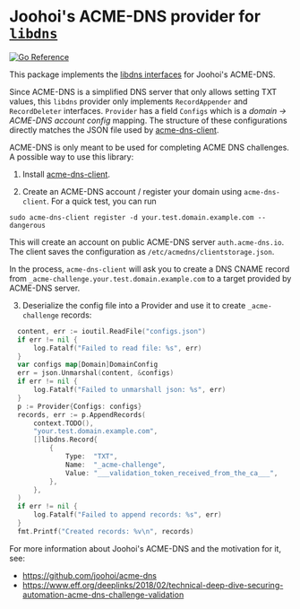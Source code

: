Joohoi's ACME-DNS provider for [`libdns`](https://github.com/libdns/libdns)
=======================

[![Go Reference](https://pkg.go.dev/badge/test.svg)](https://pkg.go.dev/github.com/libdns/acmedns)

This package implements the [libdns interfaces](https://github.com/libdns/libdns) for Joohoi's ACME-DNS.

Since ACME-DNS is a simplified DNS server that only allows setting TXT values,
this `libdns` provider only implements `RecordAppender` and `RecordDeleter` interfaces.
`Provider` has a field `Configs` which is a _domain -> ACME-DNS account config_ mapping.
The structure of these configurations directly matches the JSON file used by
[acme-dns-client](https://github.com/acme-dns/acme-dns-client).

ACME-DNS is only meant to be used for completing ACME DNS challenges. A possible way to use this library:

1. Install [acme-dns-client](https://github.com/acme-dns/acme-dns-client).

2. Create an ACME-DNS account / register your domain using `acme-dns-client`.
  For a quick test, you can run

  `sudo acme-dns-client register -d your.test.domain.example.com --dangerous`

  This will create an account on public ACME-DNS server `auth.acme-dns.io`. The client
  saves the configuration as `/etc/acmedns/clientstorage.json`.

  In the process, `acme-dns-client` will ask you to create a DNS CNAME record from
  `_acme-challenge.your.test.domain.example.com` to a target provided by ACME-DNS server.

3. Deserialize the config file into a Provider and use it to create `_acme-challenge`
  records:

  ```go
	content, err := ioutil.ReadFile("configs.json")
	if err != nil {
		log.Fatalf("Failed to read file: %s", err)
	}
	var configs map[Domain]DomainConfig
	err = json.Unmarshal(content, &configs)
	if err != nil {
		log.Fatalf("Failed to unmarshall json: %s", err)
	}
	p := Provider{Configs: configs}
	records, err := p.AppendRecords(
		context.TODO(),
		"your.test.domain.example.com",
		[]libdns.Record{
			{
				Type:  "TXT",
				Name:  "_acme-challenge",
				Value: "___validation_token_received_from_the_ca___",
			},
		},
	)
	if err != nil {
		log.Fatalf("Failed to append records: %s", err)
	}
	fmt.Printf("Created records: %v\n", records)
  ```

For more information about Joohoi's ACME-DNS and the motivation for it, see:

* https://github.com/joohoi/acme-dns
* https://www.eff.org/deeplinks/2018/02/technical-deep-dive-securing-automation-acme-dns-challenge-validation